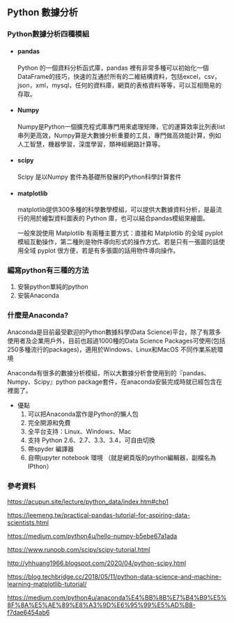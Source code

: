 ## Python 數據分析

### Python數據分析四種模組

- #### pandas

  Python 的一個資料分析函式庫，pandas 裡有非常多種可以初始化一個DataFrame的技巧，快速的互通於所有的二維結構資料，包括excel，csv，json，xml，mysql，任何的資料庫，網頁的表格資料等等，可以互相簡易的存取。

- #### Numpy

  Numpy是Python一個擴充程式庫專門用來處理矩陣，它的運算效率比列表list串列更高效，Numpy算是大數據分析重要的工具，專門做高效能計算，例如人工智慧，機器學習，深度學習，類神經網路計算等。

- #### scipy

  Scipy 是以Numpy 套件為基礎所發展的Python科學計算套件

- #### matplotlib

  matplotlib提供300多種的科學數學模組，可以提供大數據資料分析，是最流行的用於繪製資料圖表的 Python 庫，也可以結合pandas模組來繪圖。

  一般來說使用 Matplotlib 有兩種主要方式：直接和 Matplotlib 的全域 pyplot 模組互動操作，第二種則是物件導向形式的操作方式。若是只有一張圖的話使用全域 pyplot 很方便，若是有多張圖的話用物件導向操作。

### 編寫python有三種的方法

1. 安裝python單純的python
2. 安裝Anaconda

### 什麼是Anaconda?

Anaconda是目前最受歡迎的Python數據科學(Data Science)平台，除了有眾多使用者及企業用戶外，目前也超過1000種的Data Science Packages可使用(包括250多種流行的packages)，適用於Windows、Linux和MacOS 不同作業系統環境

Anaconda有很多的數據分析模組，所以大數據分析會使用到的『pandas、Numpy、Scipy』python package套件，在anaconda安裝完成時就已經包含在裡面了。

- 優點
  1. 可以把Anaconda當作是Python的懶人包
  2. 完全開源和免費
  3. 全平台支持：Linux、Windows、Mac
  4. 支持 Python 2.6、2.7、3.3、3.4，可自由切換
  5. 帶spyder 編譯器
  6. 自帶jupyter notebook 環境 （就是網頁版的python編輯器，副檔名為IPthon）

### 參考資料

https://acupun.site/lecture/python_data/index.htm#chp1

https://leemeng.tw/practical-pandas-tutorial-for-aspiring-data-scientists.html

https://medium.com/python4u/hello-numpy-b5ebe67a1ada

https://www.runoob.com/scipy/scipy-tutorial.html

http://yhhuang1966.blogspot.com/2020/04/python-scipy.html

https://blog.techbridge.cc/2018/05/11/python-data-science-and-machine-learning-matplotlib-tutorial/

https://medium.com/python4u/anaconda%E4%BB%8B%E7%B4%B9%E5%8F%8A%E5%AE%89%E8%A3%9D%E6%95%99%E5%AD%B8-f7dae6454ab6
